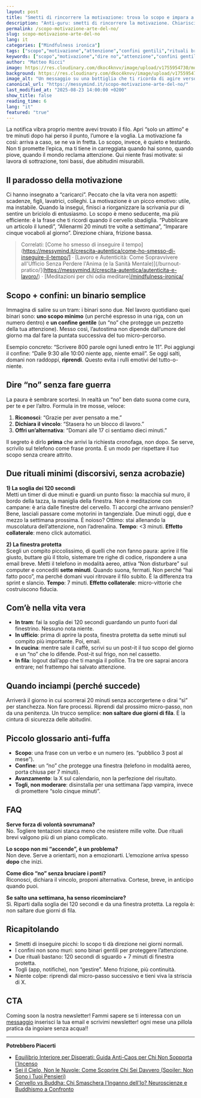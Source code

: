 ```yaml
---
layout: post
title: "Smetti di rincorrere la motivazione: trova lo scopo e impara a dire no"
description: "Anti-guru: smetti di rincorrere la motivazione. Chiarisci lo scopo e difendilo con un \"no\" gentile + 2 rituali sotto i 10 minuti per proteggere l'attenzione."
permalink: /scopo-motivazione-arte-del-no/
slug: scopo-motivazione-arte-del-no
lang: it
categories: ["Mindfulness ironica"]
tags: ["scopo","motivazione","attenzione","confini gentili","rituali brevi","digital detox","togli non moderare"]
keywords: ["scopo","motivazione","dire no","attenzione","confini gentili","rituali brevi","digital detox","togli non moderare"]
author: "Matteo Ricci"
image: https://res.cloudinary.com/dkoc4knvv/image/upload/v1755954730/motivane_1600_cd7kp8.webp
background: https://res.cloudinary.com/dkoc4knvv/image/upload/v1755954729/motivazione_600_u1bxps.webp
image_alt: "Un messaggio su una bottiglia che ti ricorda di agire verso quello che vuoi e smettere solo che speri che accada senza fare niente"
canonical_url: "https://messymind.it/scopo-motivazione-arte-del-no/"
last_modified_at: "2025-08-23 14:00:00 +0200"
show_title: false
reading_time: 6
lang: "it"
featured: "true"
---
```


La notifica vibra proprio mentre avevi trovato il filo. Apri “solo un attimo” e tre minuti dopo hai perso il punto, l’umore e la voglia. La motivazione fa così: arriva a caso, se ne va in fretta. Lo scopo, invece, è quieto e testardo. Non ti promette l’epica, ma ti tiene in carreggiata quando hai sonno, quando piove, quando il mondo reclama attenzione. Qui niente frasi motivate: si lavora di sottrazione, toni bassi, due abitudini misurabili.

## Il paradosso della motivazione

Ci hanno insegnato a “caricarci”. Peccato che la vita vera non aspetti: scadenze, figli, lavatrici, colleghi. La motivazione è un picco emotivo: utile, ma instabile. Quando la insegui, finisci a riorganizzare la scrivania pur di sentire un briciolo di entusiasmo. Lo scopo è meno seducente, ma più efficiente: è la frase che ti ricordi quando il cervello sbadiglia. “Pubblicare un articolo il lunedì”, “Allenarmi 20 minuti tre volte a settimana”, “Imparare cinque vocaboli al giorno”. Direzione chiara, frizione bassa.

> Correlati: [Come ho smesso di inseguire il tempo](https://messymind.it/crescita-autentica/come-ho-smesso-di-inseguire-il-tempo/] · [Lavoro e Autenticità: Come Sopravvivere all'Ufficio Senza Perdere l'Anima (e la Sanità Mentale)](/burnout-pratico/](https://messymind.it/crescita-autentica/autenticita-e-lavoro/) · [Meditazioni per chi odia meditare][/mindfulness-ironica/](https://messymind.it/equlibrio-interiore/come-meditare-senza-sedersi-a-gambe-incrociate/)

## Scopo + confini: un binario semplice

Immagina di salire su un tram: i binari sono due. Nel lavoro quotidiano quei binari sono: **uno scopo minimo** (un perché espresso in una riga, con un numero dentro) e **un confine gentile** (un “no” che protegge un pezzetto della tua attenzione). Messo così, l’autostima non dipende dall’umore del giorno ma dal fare la puntata successiva del tuo micro-percorso.

Esempio concreto: “Scrivere 800 parole ogni lunedì entro le 11”. Poi aggiungi il confine: “Dalle 9:30 alle 10:00 niente app, niente email”. Se oggi salti, domani non raddoppi, **riprendi**. Questo evita i rulli emotivi del tutto-o-niente.

## Dire “no” senza fare guerra

La paura è sembrare scortesi. In realtà un “no” ben dato suona come cura, per te e per l’altro. Formula in tre mosse, veloce:

1. **Riconosci**: “Grazie per aver pensato a me.”
2. **Dichiara il vincolo**: “Stasera ho un blocco di lavoro.”
3. **Offri un’alternativa**: “Domani alle 17 ci sentiamo dieci minuti.”

Il segreto è dirlo **prima** che arrivi la richiesta cronofaga, non dopo. Se serve, scrivilo sul telefono come frase pronta. È un modo per rispettare il tuo scopo senza creare attrito.

## Due rituali minimi (discorsivi, senza acrobazie)

**1) La soglia dei 120 secondi**  
Metti un timer di due minuti e guardi un punto fisso: la macchia sul muro, il bordo della tazza, la maniglia della finestra. Non è meditazione con campane: è aria dalle finestre del cervello. Ti accorgi che arrivano pensieri? Bene, lasciali passare come motorini in tangenziale. Due minuti oggi, due e mezzo la settimana prossima. È noioso? Ottimo: stai allenando la muscolatura dell’attenzione, non l’adrenalina. **Tempo**: &lt;3 minuti. **Effetto collaterale**: meno click automatici.

**2) La finestra protetta**  
Scegli un compito piccolissimo, di quelli che non fanno paura: aprire il file giusto, buttare giù il titolo, sistemare tre righe di codice, rispondere a una email breve. Metti il telefono in modalità aereo, attiva “Non disturbare” sul computer e concediti **sette minuti**. Quando suona, fermati. Non perché “hai fatto poco”, ma perché domani vuoi ritrovare il filo subito. È la differenza tra sprint e slancio. **Tempo**: 7 minuti. **Effetto collaterale**: micro-vittorie che costruiscono fiducia.

## Com’è nella vita vera

- **In tram**: fai la soglia dei 120 secondi guardando un punto fuori dal finestrino. Nessuno nota niente.  
- **In ufficio**: prima di aprire la posta, finestra protetta da sette minuti sul compito più importante. Poi, email.  
- **In cucina**: mentre sale il caffè, scrivi su un post-it il tuo scopo del giorno e un “no” che lo difende. Post-it sul frigo, non nel cassetto.  
- **In fila**: logout dall’app che ti mangia il pollice. Tra tre ore saprai ancora entrare; nel frattempo hai salvato attenzione.

## Quando inciampi (perché succede)

Arriverà il giorno in cui scorrerai 20 minuti senza accorgertene o dirai “sì” per stanchezza. Non fare processi. Riprendi dal prossimo micro-passo, non da una penitenza. Un trucco semplice: **non saltare due giorni di fila**. È la cintura di sicurezza delle abitudini.

## Piccolo glossario anti-fuffa

- **Scopo**: una frase con un verbo e un numero (es. “pubblico 3 post al mese”).  
- **Confine**: un “no” che protegge una finestra (telefono in modalità aereo, porta chiusa per 7 minuti).  
- **Avanzamento**: la X sul calendario, non la perfezione del risultato.  
- **Togli, non moderare**: disinstalla per una settimana l’app vampira, invece di promettere “solo cinque minuti”.

## FAQ

**Serve forza di volontà sovrumana?**  
No. Togliere tentazioni stanca meno che resistere mille volte. Due rituali brevi valgono più di un piano complicato.

**Lo scopo non mi “accende”, è un problema?**  
Non deve. Serve a orientarti, non a emozionarti. L’emozione arriva spesso **dopo** che inizi.

**Come dico “no” senza bruciare i ponti?**  
Riconosci, dichiara il vincolo, proponi alternativa. Cortese, breve, in anticipo quando puoi.

**Se salto una settimana, ha senso ricominciare?**  
Sì. Riparti dalla soglia dei 120 secondi e da una finestra protetta. La regola è: non saltare due giorni di fila.

## Ricapitolando

- Smetti di inseguire picchi: lo scopo ti dà direzione nei giorni normali.  
- I confini non sono muri: sono binari gentili per proteggere l’attenzione.  
- Due rituali bastano: 120 secondi di sguardo + 7 minuti di finestra protetta.  
- Togli (app, notifiche), non “gestire”. Meno frizione, più continuità.  
- Niente colpe: riprendi dal micro-passo successivo e tieni viva la striscia di X.

## CTA
Coming soon la nostra newsletter! Fammi sapere se ti interessa con un [messaggio](https://messymind.it/contact/) inserisci la tua email e scrivimi newsletter! ogni mese una pillola pratica da ingoiare senza acqua!! 

---

**Potrebbero Piacerti**

- [Equilibrio Interiore per Disperati: Guida Anti-Caos per Chi Non Sopporta l'Incenso](https://messymind.it/equilibrio-interiore/equilibrio-interiore-guida-pratica/)
- [Sei il Cielo, Non le Nuvole: Come Scoprire Chi Sei Davvero (Spoiler: Non Sono i Tuoi Pensieri)](https://messymind.it/mindfulness/osservatore-e-osservato/)
- [Cervello vs Buddha: Chi Smaschera l'Inganno dell'Io? Neuroscienze e Buddhismo a Confronto](https://messymind.it/spiritualita-pratica/neuroscienze-e-buddismo/)

<script type="application/ld+json">
{
  "@context": "https://schema.org",
  "@type": "FAQPage",
  "mainEntity": [
    {
      "@type": "Question",
      "name": "Serve forza di volontà sovrumana?",
      "acceptedAnswer": {
        "@type": "Answer",
        "text": "No. Togliere tentazioni stanca meno che resistere mille volte. Due rituali brevi valgono più di un piano complicato."
      }
    },
    {
      "@type": "Question",
      "name": "Lo scopo non mi “accende”, è un problema?",
      "acceptedAnswer": {
        "@type": "Answer",
        "text": "Non deve. Serve a orientarti, non a emozionarti. L’emozione arriva spesso dopo che inizi."
      }
    },
    {
      "@type": "Question",
      "name": "Come dico “no” senza bruciare i ponti?",
      "acceptedAnswer": {
        "@type": "Answer",
        "text": "Riconosci, dichiara il vincolo, proponi alternativa. Cortese, breve, in anticipo quando puoi."
      }
    },
    {
      "@type": "Question",
      "name": "Se salto una settimana, ha senso ricominciare?",
      "acceptedAnswer": {
        "@type": "Answer",
        "text": "Sì. Riparti dalla soglia dei 120 secondi e da una finestra protetta. La regola è: non saltare due giorni di fila."
      }
    }
  ]
}
</script>






